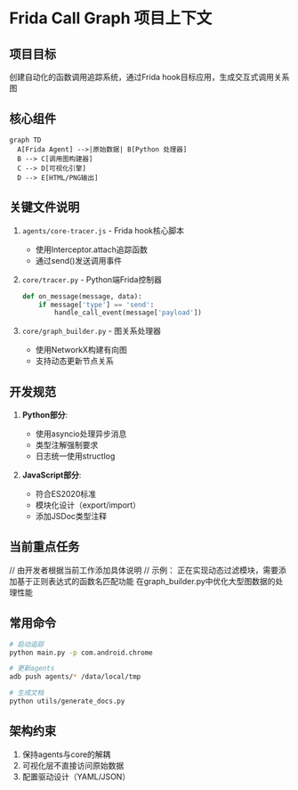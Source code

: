 # Frida Call Graph 项目上下文

## 项目目标
创建自动化的函数调用追踪系统，通过Frida hook目标应用，生成交互式调用关系图

## 核心组件
```mermaid
graph TD
  A[Frida Agent] -->|原始数据| B[Python 处理器]
  B --> C[调用图构建器]
  C --> D[可视化引擎]
  D --> E[HTML/PNG输出]
```

## 关键文件说明
1. `agents/core-tracer.js` - Frida hook核心脚本
   - 使用Interceptor.attach追踪函数
   - 通过send()发送调用事件
   
2. `core/tracer.py` - Python端Frida控制器
   ```python
   def on_message(message, data):
       if message['type'] == 'send':
           handle_call_event(message['payload'])
   ```

3. `core/graph_builder.py` - 图关系处理器
   - 使用NetworkX构建有向图
   - 支持动态更新节点关系

## 开发规范
1. **Python部分**:
   - 使用asyncio处理异步消息
   - 类型注解强制要求
   - 日志统一使用structlog

2. **JavaScript部分**:
   - 符合ES2020标准
   - 模块化设计（export/import）
   - 添加JSDoc类型注释

## 当前重点任务
// 由开发者根据当前工作添加具体说明
// 示例：
正在实现动态过滤模块，需要添加基于正则表达式的函数名匹配功能
在graph_builder.py中优化大型图数据的处理性能

## 常用命令
```bash
# 启动追踪
python main.py -p com.android.chrome

# 更新agents
adb push agents/* /data/local/tmp

# 生成文档
python utils/generate_docs.py
```

## 架构约束
1. 保持agents与core的解耦
2. 可视化层不直接访问原始数据
3. 配置驱动设计（YAML/JSON）